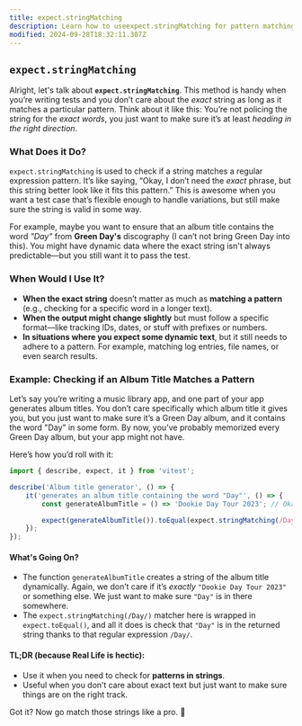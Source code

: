 ```yaml
---
title: expect.stringMatching
description: Learn how to useexpect.stringMatching for pattern matching in tests.
modified: 2024-09-28T18:32:11.307Z
---
```


## `expect.stringMatching`

Alright, let's talk about **`expect.stringMatching`**. This method is handy when you’re writing tests and you don’t care about the *exact* string as long as it matches a particular pattern. Think about it like this: You’re not policing the string for the *exact words*, you just want to make sure it’s at least *heading in the right direction*.

### What Does it Do?

`expect.stringMatching` is used to check if a string matches a regular expression pattern. It’s like saying, “Okay, I don’t need the *exact* phrase, but this string better look like it fits this pattern.” This is awesome when you want a test case that’s flexible enough to handle variations, but still make sure the string is valid in some way.

For example, maybe you want to ensure that an album title contains the word *"Day"* from **Green Day's** discography (I can’t not bring Green Day into this). You might have dynamic data where the exact string isn't always predictable—but you still want it to pass the test.

### When Would I Use It?

- **When the exact string** doesn’t matter as much as **matching a pattern** (e.g., checking for a specific word in a longer text).
- **When the output might change slightly** but must follow a specific format—like tracking IDs, dates, or stuff with prefixes or numbers.
- **In situations where you expect some dynamic text**, but it still needs to adhere to a pattern. For example, matching log entries, file names, or even search results.

### Example: Checking if an Album Title Matches a Pattern

Let’s say you’re writing a music library app, and one part of your app generates album titles. You don’t care specifically which album title it gives you, but you just want to make sure it’s a Green Day album, and it contains the word "Day" in some form. By now, you’ve probably memorized every Green Day album, but your app might not have.

Here’s how you’d roll with it:

```js
import { describe, expect, it } from 'vitest';

describe('Album title generator', () => {
	it('generates an album title containing the word "Day"', () => {
		const generateAlbumTitle = () => 'Dookie Day Tour 2023'; // Okay, maybe this doesn't live up to "Dookie"

		expect(generateAlbumTitle()).toEqual(expect.stringMatching(/Day/));
	});
});
```

#### What's Going On?

- The function `generateAlbumTitle` creates a string of the album title dynamically. Again, we don’t care if it’s *exactly* `"Dookie Day Tour 2023"` or something else. We just want to make sure `"Day"` is in there somewhere.
- The `expect.stringMatching(/Day/)` matcher here is wrapped in `expect.toEqual()`, and all it does is check that `"Day"` is in the returned string thanks to that regular expression `/Day/`.

#### TL;DR (because Real Life is hectic):

- Use it when you need to check for **patterns in strings**.
- Useful when you don’t care about exact text but just want to make sure things are on the right track.

Got it? Now go match those strings like a pro. 👊

```ts
```
